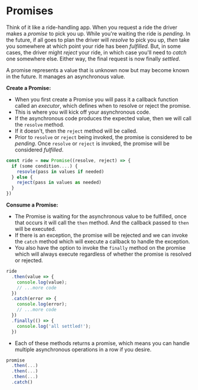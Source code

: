 # Promises

Think of it like a ride-handling app. When you request a ride the driver makes a _promise_ to pick you up. While you're waiting the ride is _pending_. In the future, if all goes to plan the driver will _resolve_ to pick you up, _then_ take you somewhere at which point your ride has been _fulfilled_. But, in some cases, the driver might _reject_ your ride, in which case you'll need to _catch_ one somewhere else. Either way, the final request is now finally _settled_.

A promise represents a value that is unknown now but may become known in the future. It manages an asynchronous value.

**Create a Promise:**

- When you first create a Promise you will pass it a callback function called an _executor_, which defines when to resolve or reject the promise.
- This is where you will kick off your asynchronous code.
- If the asynchronous code produces the expected value, then we will call the `resolve` method.
- If it doesn't, then the `reject` method will be called.
- Prior to `resolve` or `reject` being invoked, the promise is considered to be _pending_. Once `resolve` or `reject` is invoked, the promise will be considered _fulfilled_.

```js
const ride = new Promise((resolve, reject) => {
  if (some condition....) {
    resovle(pass in values if needed)
  } else {
    reject(pass in values as needed)
  }
})
```

**Consume a Promise:**

- The Promise is waiting for the asynchronous value to be fulfilled, once that occurs it will call the `then` method. And the callback passed to `then` will be executed.
- If there is an exception, the promise will be rejected and we can invoke the `catch` method which will execute a callback to handle the exception.
- You also have the option to invoke the `finally` method on the promise which will always execute regardless of whether the promise is resolved or rejected.

```js
ride
  .then(value => {
    console.log(value);
    // ...more code
  })
  .catch(error => {
    console.log(error);
    // ...more code
  })
  .finally(() => {
    console.log('all settled!');
  })
```

- Each of these methods returns a promise, which means you can handle multiple asynchronous operations in a row if you desire.

```js
promise
  .then(...)
  .then(...)
  .then(...)
  .catch()
```
